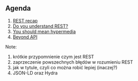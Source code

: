## Agenda

1. [REST recap](#/3)
1. [Do you understand REST?](#/5)
1. [You should mean hypermedia](#/6)
1. [Beyond API](#/7)

Note:

1. krótkie przypomnienie czym jest REST
1. zaprzeczenie powszechnych błędów w rozumieniu REST
1. jak w tytule, czyli co można robić lepiej (inaczej?)
1. JSON-LD oraz Hydra
